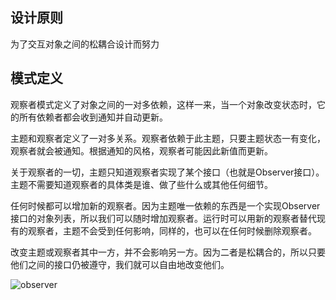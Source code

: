 ## 设计原则

为了交互对象之间的松耦合设计而努力





## 模式定义

观察者模式定义了对象之间的一对多依赖，这样一来，当一个对象改变状态时，它的所有依赖者都会收到通知并自动更新。

主题和观察者定义了一对多关系。观察者依赖于此主题，只要主题状态一有变化，观察者就会被通知。根据通知的风格，观察者可能因此新值而更新。



关于观察者的一切，主题只知道观察者实现了某个接口（也就是Observer接口）。主题不需要知道观察者的具体类是谁、做了些什么或其他任何细节。

任何时候都可以增加新的观察者。因为主题唯一依赖的东西是一个实现Observer接口的对象列表，所以我们可以随时增加观察者。运行时可以用新的观察者替代现有的观察者，主题不会受到任何影响，同样的，也可以在任何时候删除观察者。



改变主题或观察者其中一方，并不会影响另一方。因为二者是松耦合的，所以只要他们之间的接口仍被遵守，我们就可以自由地改变他们。

![observer](/Users/uzhiqiang/设计模式笔记/out/figure/observer/observer.svg)